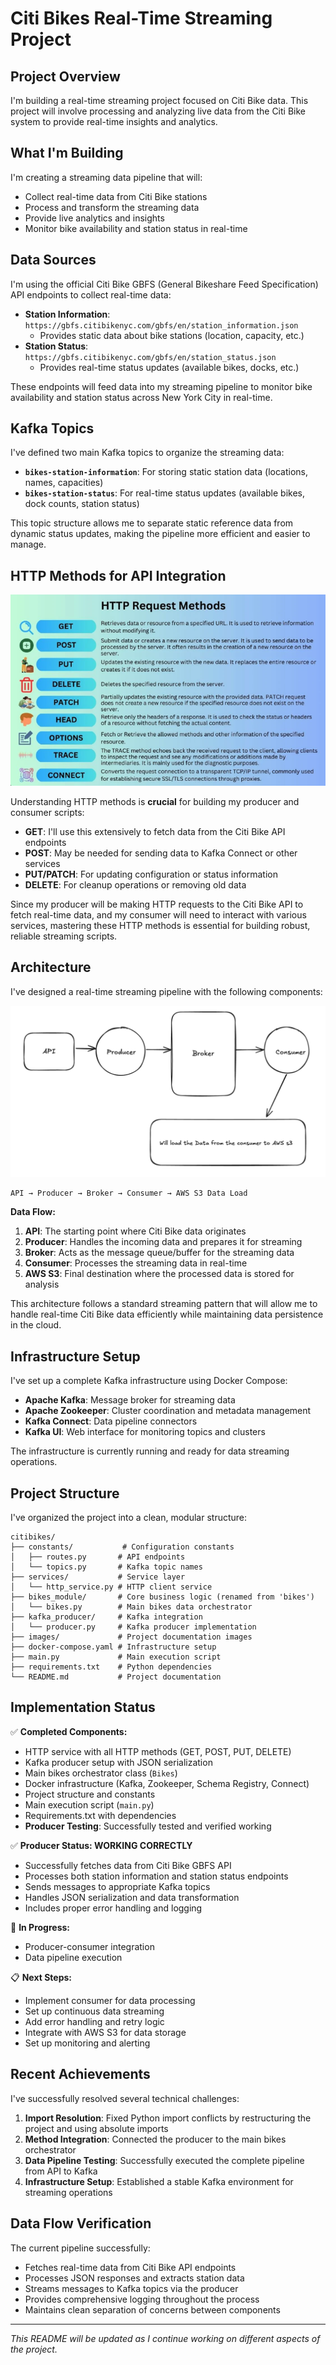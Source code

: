 # Citi Bikes Real-Time Streaming Project

## Project Overview
I'm building a real-time streaming project focused on Citi Bike data. This project will involve processing and analyzing live data from the Citi Bike system to provide real-time insights and analytics.

## What I'm Building
I'm creating a streaming data pipeline that will:
- Collect real-time data from Citi Bike stations
- Process and transform the streaming data
- Provide live analytics and insights
- Monitor bike availability and station status in real-time

## Data Sources
I'm using the official Citi Bike GBFS (General Bikeshare Feed Specification) API endpoints to collect real-time data:

- **Station Information**: `https://gbfs.citibikenyc.com/gbfs/en/station_information.json`
  - Provides static data about bike stations (location, capacity, etc.)
- **Station Status**: `https://gbfs.citibikenyc.com/gbfs/en/station_status.json`
  - Provides real-time status updates (available bikes, docks, etc.)

These endpoints will feed data into my streaming pipeline to monitor bike availability and station status across New York City in real-time.

## Kafka Topics
I've defined two main Kafka topics to organize the streaming data:

- **`bikes-station-information`**: For storing static station data (locations, names, capacities)
- **`bikes-station-status`**: For real-time status updates (available bikes, dock counts, station status)

This topic structure allows me to separate static reference data from dynamic status updates, making the pipeline more efficient and easier to manage.

## HTTP Methods for API Integration
![HTTP Request Methods](images/HTTPMethods.png)

Understanding HTTP methods is **crucial** for building my producer and consumer scripts:

- **GET**: I'll use this extensively to fetch data from the Citi Bike API endpoints
- **POST**: May be needed for sending data to Kafka Connect or other services
- **PUT/PATCH**: For updating configuration or status information
- **DELETE**: For cleanup operations or removing old data

Since my producer will be making HTTP requests to the Citi Bike API to fetch real-time data, and my consumer will need to interact with various services, mastering these HTTP methods is essential for building robust, reliable streaming scripts.

## Architecture
I've designed a real-time streaming pipeline with the following components:

![Real-Time Streaming Pipeline Architecture](images/architecture.png)

```
API → Producer → Broker → Consumer → AWS S3 Data Load
```

**Data Flow:**
1. **API**: The starting point where Citi Bike data originates
2. **Producer**: Handles the incoming data and prepares it for streaming
3. **Broker**: Acts as the message queue/buffer for the streaming data
4. **Consumer**: Processes the streaming data in real-time
5. **AWS S3**: Final destination where the processed data is stored for analysis

This architecture follows a standard streaming pattern that will allow me to handle real-time Citi Bike data efficiently while maintaining data persistence in the cloud.

## Infrastructure Setup
I've set up a complete Kafka infrastructure using Docker Compose:

- **Apache Kafka**: Message broker for streaming data
- **Apache Zookeeper**: Cluster coordination and metadata management
- **Kafka Connect**: Data pipeline connectors
- **Kafka UI**: Web interface for monitoring topics and clusters

The infrastructure is currently running and ready for data streaming operations.

## Project Structure
I've organized the project into a clean, modular structure:

```
citibikes/
├── constants/           # Configuration constants
│   ├── routes.py       # API endpoints
│   └── topics.py       # Kafka topic names
├── services/           # Service layer
│   └── http_service.py # HTTP client service
├── bikes_module/       # Core business logic (renamed from 'bikes')
│   └── bikes.py        # Main bikes data orchestrator
├── kafka_producer/     # Kafka integration
│   └── producer.py     # Kafka producer implementation
├── images/             # Project documentation images
├── docker-compose.yaml # Infrastructure setup
├── main.py             # Main execution script
├── requirements.txt    # Python dependencies
└── README.md           # Project documentation
```

## Implementation Status
✅ **Completed Components:**
- HTTP service with all HTTP methods (GET, POST, PUT, DELETE)
- Kafka producer setup with JSON serialization
- Main bikes orchestrator class (`Bikes`)
- Docker infrastructure (Kafka, Zookeeper, Schema Registry, Connect)
- Project structure and constants
- Main execution script (`main.py`)
- Requirements.txt with dependencies
- **Producer Testing**: Successfully tested and verified working

✅ **Producer Status: WORKING CORRECTLY**
- Successfully fetches data from Citi Bike GBFS API
- Processes both station information and station status endpoints
- Sends messages to appropriate Kafka topics
- Handles JSON serialization and data transformation
- Includes proper error handling and logging

🔄 **In Progress:**
- Producer-consumer integration
- Data pipeline execution

📋 **Next Steps:**
- Implement consumer for data processing
- Set up continuous data streaming
- Add error handling and retry logic
- Integrate with AWS S3 for data storage
- Set up monitoring and alerting

## Recent Achievements
I've successfully resolved several technical challenges:

1. **Import Resolution**: Fixed Python import conflicts by restructuring the project and using absolute imports
2. **Method Integration**: Connected the producer to the main bikes orchestrator
3. **Data Pipeline Testing**: Successfully executed the complete pipeline from API to Kafka
4. **Infrastructure Setup**: Established a stable Kafka environment for streaming operations

## Data Flow Verification
The current pipeline successfully:
- Fetches real-time data from Citi Bike API endpoints
- Processes JSON responses and extracts station data
- Streams messages to Kafka topics via the producer
- Provides comprehensive logging throughout the process
- Maintains clean separation of concerns between components

---
*This README will be updated as I continue working on different aspects of the project.*